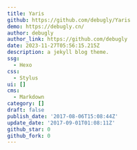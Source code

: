 ```yaml
---
title: Yaris
github: https://github.com/debugly/Yaris
demo: https://debugly.cn/
author: debugly
author_link: https://github.com/debugly
date: 2023-11-27T05:56:15.215Z
description: a jekyll blog theme.
ssg:
  - Hexo
css:
  - Stylus
ui: []
cms:
  - Markdown
category: []
draft: false
publish_date: '2017-08-06T15:08:44Z'
update_date: '2017-09-01T01:08:11Z'
github_star: 0
github_fork: 0
---
```

